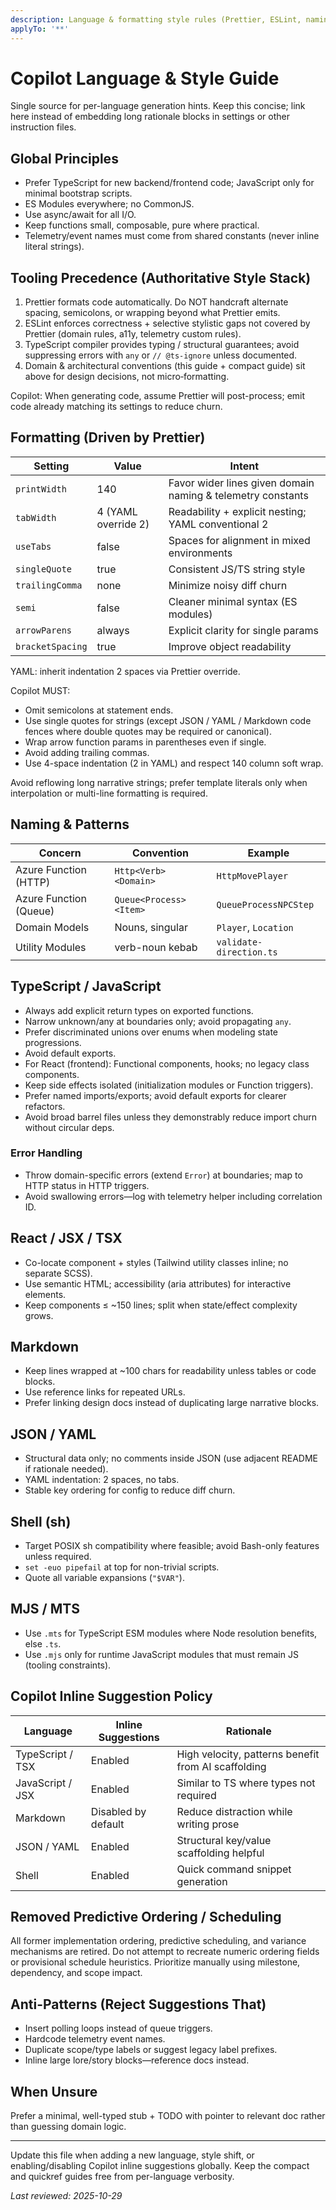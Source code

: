 ```yaml
---
description: Language & formatting style rules (Prettier, ESLint, naming)
applyTo: '**'
---
```


# Copilot Language & Style Guide

Single source for per-language generation hints. Keep this concise; link here instead of embedding long rationale blocks in settings or other instruction files.

## Global Principles

-   Prefer TypeScript for new backend/frontend code; JavaScript only for minimal bootstrap scripts.
-   ES Modules everywhere; no CommonJS.
-   Use async/await for all I/O.
-   Keep functions small, composable, pure where practical.
-   Telemetry/event names must come from shared constants (never inline literal strings).

## Tooling Precedence (Authoritative Style Stack)

1. Prettier formats code automatically. Do NOT handcraft alternate spacing, semicolons, or wrapping beyond what Prettier emits.
2. ESLint enforces correctness + selective stylistic gaps not covered by Prettier (domain rules, a11y, telemetry custom rules).
3. TypeScript compiler provides typing / structural guarantees; avoid suppressing errors with `any` or `// @ts-ignore` unless documented.
4. Domain & architectural conventions (this guide + compact guide) sit above for design decisions, not micro‑formatting.

Copilot: When generating code, assume Prettier will post-process; emit code already matching its settings to reduce churn.

## Formatting (Driven by Prettier)

| Setting          | Value               | Intent                                                      |
| ---------------- | ------------------- | ----------------------------------------------------------- |
| `printWidth`     | 140                 | Favor wider lines given domain naming & telemetry constants |
| `tabWidth`       | 4 (YAML override 2) | Readability + explicit nesting; YAML conventional 2         |
| `useTabs`        | false               | Spaces for alignment in mixed environments                  |
| `singleQuote`    | true                | Consistent JS/TS string style                               |
| `trailingComma`  | none                | Minimize noisy diff churn                                   |
| `semi`           | false               | Cleaner minimal syntax (ES modules)                         |
| `arrowParens`    | always              | Explicit clarity for single params                          |
| `bracketSpacing` | true                | Improve object readability                                  |

YAML: inherit indentation 2 spaces via Prettier override.

Copilot MUST:

-   Omit semicolons at statement ends.
-   Use single quotes for strings (except JSON / YAML / Markdown code fences where double quotes may be required or canonical).
-   Wrap arrow function params in parentheses even if single.
-   Avoid adding trailing commas.
-   Use 4-space indentation (2 in YAML) and respect 140 column soft wrap.

Avoid reflowing long narrative strings; prefer template literals only when interpolation or multi-line formatting is required.

## Naming & Patterns

| Concern                | Convention             | Example                 |
| ---------------------- | ---------------------- | ----------------------- |
| Azure Function (HTTP)  | `Http<Verb><Domain>`   | `HttpMovePlayer`        |
| Azure Function (Queue) | `Queue<Process><Item>` | `QueueProcessNPCStep`   |
| Domain Models          | Nouns, singular        | `Player`, `Location`    |
| Utility Modules        | verb-noun kebab        | `validate-direction.ts` |

## TypeScript / JavaScript

-   Always add explicit return types on exported functions.
-   Narrow unknown/any at boundaries only; avoid propagating `any`.
-   Prefer discriminated unions over enums when modeling state progressions.
-   Avoid default exports.
-   For React (frontend): Functional components, hooks; no legacy class components.
-   Keep side effects isolated (initialization modules or Function triggers).
-   Prefer named imports/exports; avoid default exports for clearer refactors.
-   Avoid broad barrel files unless they demonstrably reduce import churn without circular deps.

### Error Handling

-   Throw domain-specific errors (extend `Error`) at boundaries; map to HTTP status in HTTP triggers.
-   Avoid swallowing errors—log with telemetry helper including correlation ID.

## React / JSX / TSX

-   Co-locate component + styles (Tailwind utility classes inline; no separate SCSS).
-   Use semantic HTML; accessibility (aria attributes) for interactive elements.
-   Keep components ≤ ~150 lines; split when state/effect complexity grows.

## Markdown

-   Keep lines wrapped at ~100 chars for readability unless tables or code blocks.
-   Use reference links for repeated URLs.
-   Prefer linking design docs instead of duplicating large narrative blocks.

## JSON / YAML

-   Structural data only; no comments inside JSON (use adjacent README if rationale needed).
-   YAML indentation: 2 spaces, no tabs.
-   Stable key ordering for config to reduce diff churn.

## Shell (sh)

-   Target POSIX sh compatibility where feasible; avoid Bash-only features unless required.
-   `set -euo pipefail` at top for non-trivial scripts.
-   Quote all variable expansions (`"$VAR"`).

## MJS / MTS

-   Use `.mts` for TypeScript ESM modules where Node resolution benefits, else `.ts`.
-   Use `.mjs` only for runtime JavaScript modules that must remain JS (tooling constraints).

## Copilot Inline Suggestion Policy

| Language         | Inline Suggestions  | Rationale                                           |
| ---------------- | ------------------- | --------------------------------------------------- |
| TypeScript / TSX | Enabled             | High velocity, patterns benefit from AI scaffolding |
| JavaScript / JSX | Enabled             | Similar to TS where types not required              |
| Markdown         | Disabled by default | Reduce distraction while writing prose              |
| JSON / YAML      | Enabled             | Structural key/value scaffolding helpful            |
| Shell            | Enabled             | Quick command snippet generation                    |

## Removed Predictive Ordering / Scheduling

All former implementation ordering, predictive scheduling, and variance mechanisms are retired. Do not attempt to recreate numeric ordering fields or provisional schedule heuristics. Prioritize manually using milestone, dependency, and scope impact.

## Anti-Patterns (Reject Suggestions That)

-   Insert polling loops instead of queue triggers.
-   Hardcode telemetry event names.
-   Duplicate scope/type labels or suggest legacy label prefixes.
-   Inline large lore/story blocks—reference docs instead.

## When Unsure

Prefer a minimal, well-typed stub + TODO with pointer to relevant doc rather than guessing domain logic.

---

Update this file when adding a new language, style shift, or enabling/disabling Copilot inline suggestions globally. Keep the compact and quickref guides free from per-language verbosity.

_Last reviewed: 2025-10-29_
